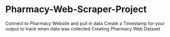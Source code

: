 # Pharmacy-Web-Scraper-Project

Connect to Pharmacy Website and pull in data
Create a Timestamp for your output to track when data was collected
Creating Pharmacy Web Dataset
